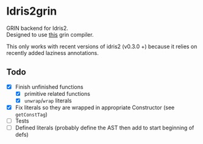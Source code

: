 # Idris2grin
GRIN backend for Idris2.  
Designed to use [this](https://github.com/grin-compiler/grin) grin compiler.

This only works with recent versions of idris2 (v0.3.0 +)
because it relies on recently added laziness annotations.

## Todo
- [x] Finish unfinished functions
  - [x] primitive related functions
  - [x] `unwrap`/`wrap` literals
- [x] Fix literals so they are wrapped in appropriate Constructor (see `getConstTag`)
- [ ] Tests
- [ ] Defined literals (probably define the AST then add to start beginning of defs)
